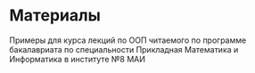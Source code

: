 # Материалы

 Примеры для курса лекций  по ООП читаемого по программе бакалавриата по специальности Прикладная Математика и Информатика в институте №8 МАИ
